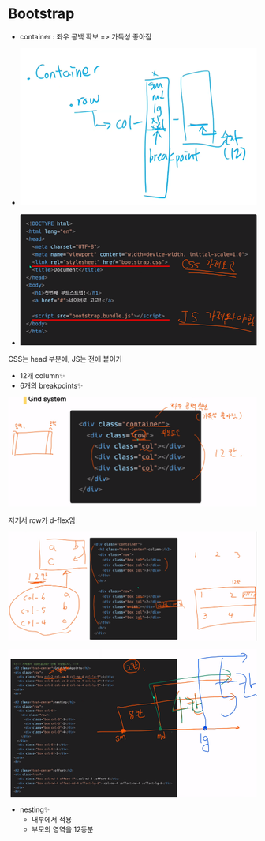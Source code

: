 

# Bootstrap



* container : 좌우 공백 확보 => 가독성 좋아짐

  

* ![image-20220207153556408](bootstrap.assets/image-20220207153556408.png)



* ![image-20220207163901228](bootstrap.assets/image-20220207163901228.png)



CSS는 head 부분에, JS는 </body> 전에 붙이기



* 12개 column✨
* 6개의 breakpoints✨



![image-20220207165213906](bootstrap.assets/image-20220207165213906.png)

저기서 row가 d-flex임



![image-20220207165500611](bootstrap.assets/image-20220207165500611.png)





![image-20220207165803013](bootstrap.assets/image-20220207165803013.png)





* nesting✨
  * 내부에서 적용 
  * 부모의 영역을 12등분 